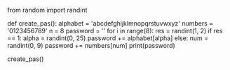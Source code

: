 from random import randint

def create_pas():
    alphabet = 'abcdefghijklmnopqrstuvwxyz'
    numbers = '0123456789'
    n = 8
    password = ''
    for i in range(8):
        res = randint(1, 2)
        if res == 1:
            alpha = randint(0, 25)
            password += alphabet[alpha]
        else:
            num = randint(0, 9)
            password += numbers[num]
    print(password)

create_pas()
